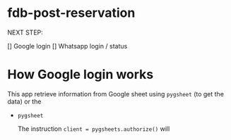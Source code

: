 # fdb-post-reservation

NEXT STEP:

[] Google login
[] Whatsapp login / status

# How Google login works

This app retrieve information from Google sheet using `pygsheet` (to get
the data) or the 

- `pygsheet`

    The instruction `client = pygsheets.authorize()` will
